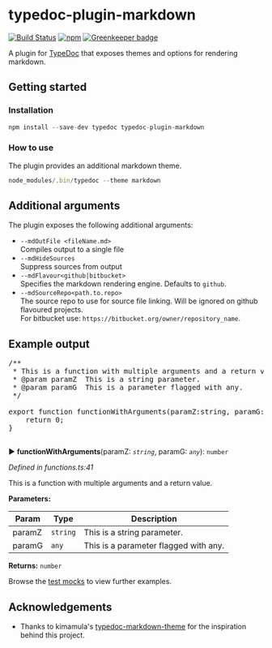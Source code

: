 # typedoc-plugin-markdown

[![Build Status](https://travis-ci.org/tgreyuk/typedoc-plugin-markdown.svg?branch=master)](https://travis-ci.org/tgreyuk/typedoc-plugin-markdown)
[![npm](https://img.shields.io/npm/v/typedoc-plugin-markdown.svg)](https://www.npmjs.com/package/typedoc-plugin-markdown)
[![Greenkeeper badge](https://badges.greenkeeper.io/tgreyuk/typedoc-plugin-markdown.svg)](https://greenkeeper.io/)

A plugin for [TypeDoc](https://github.com/TypeStrong/typedoc) that exposes themes and options for rendering markdown.

## Getting started

### Installation

```javascript
npm install --save-dev typedoc typedoc-plugin-markdown
```

### How to use

The plugin provides an additional markdown theme.

```javascript
node_modules/.bin/typedoc --theme markdown
```

## Additional arguments

The plugin exposes the following additional arguments:

* `--mdOutFile <fileName.md>`<br />
Compiles output to a single file
* `--mdHideSources`<br />
Suppress sources from output 
* `--mdFlavour<github|bitbucket>`<br />
Specifies the markdown rendering engine.  Defaults to `github`.
* `--mdSourceRepo<path.to.repo>`<br />
The source repo to use for source file linking. Will be ignored on github flavoured projects.<br />
For bitbucket use: `https://bitbucket.org/owner/repository_name`.<br />


## Example output

<pre>
/**
 * This is a function with multiple arguments and a return value.
 * @param paramZ  This is a string parameter.
 * @param paramG  This is a parameter flagged with any.
 */

export function functionWithArguments(paramZ:string, paramG:any):number {
    return 0;
}
 </pre>
 

► **functionWithArguments**(paramZ: *`string`*, paramG: *`any`*): `number`

*Defined in functions.ts:41*

This is a function with multiple arguments and a return value.

**Parameters:**

| Param  | Type                | Description  |
| ------ | ------------------- | ------------ |
| paramZ | `string` | This is a string parameter. |
| paramG | `any` | This is a parameter flagged with any.|

**Returns:** `number`

Browse the <a href="https://github.com/tgreyuk/typedoc-plugin-markdown/tree/master/tests/mocks/default">test mocks</a> to view further examples. 

## Acknowledgements

* Thanks to kimamula's [typedoc-markdown-theme](https://github.com/kimamula/typedoc-markdown-theme) for the inspiration behind this project.
